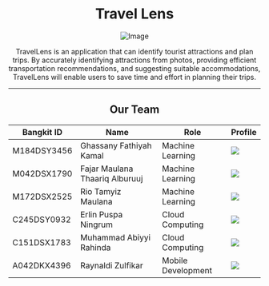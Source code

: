 <h1 align="center">Travel Lens</h1>

<p align="center">
  <img src="https://github.com/C23-PS155-Travelens/.github/assets/75149615/5acec07a-670a-4d28-b864-f1d843b4eaae" alt="Image">
</p>
<p align="center">TravelLens is an application that can identify tourist attractions and plan trips. By accurately identifying attractions from photos, providing efficient transportation recommendations, and suggesting suitable accommodations, TravelLens will enable users to save time and effort in planning their trips.</p>

***
<h2 align="center">Our Team</h2>

| Bangkit ID | Name | Role | Profile |
|---------|---------------|---------|---------|
| M184DSY3456 | Ghassany Fathiyah Kamal        | Machine Learning        | <a href="[https://www.linkedin.com/in/agung-reza-vergiawan-136b2a1b5/](https://www.linkedin.com/in/ghassany-fathiyah-kamal-b41422182)"><img src="https://img.shields.io/badge/linkedin-%230077B5.svg?style=for-the-badge&logo=linkedin&logoColor=white"></a>        |
| M042DSX1790 | Fajar Maulana Thaariq Alburuuj        | Machine Learning        | <a href="[https://www.linkedin.com/in/agung-reza-vergiawan-136b2a1b5/](https://www.linkedin.com/in/fajarmaulanathaariqa/)"><img src="https://img.shields.io/badge/linkedin-%230077B5.svg?style=for-the-badge&logo=linkedin&logoColor=white"></a>        |
| M172DSX2525 | Rio Tamyiz Maulana        | Machine Learning        | <a href="[https://www.linkedin.com/in/agung-reza-vergiawan-136b2a1b5/](https://www.linkedin.com/in/rio-tamyiz-maulana-84711a20b)"><img src="https://img.shields.io/badge/linkedin-%230077B5.svg?style=for-the-badge&logo=linkedin&logoColor=white"></a>        |
| C245DSY0932 | Erlin Puspa Ningrum        | Cloud Computing        | <a href="[https://www.linkedin.com/in/agung-reza-vergiawan-136b2a1b5/](https://www.linkedin.com/in/erlin-puspa-ningrum-b75619221)"><img src="https://img.shields.io/badge/linkedin-%230077B5.svg?style=for-the-badge&logo=linkedin&logoColor=white"></a>        |
| C151DSX1783 | Muhammad Abiyyi Rahinda        | Cloud Computing        | <a href="[https://www.linkedin.com/in/agung-reza-vergiawan-136b2a1b5/](https://www.linkedin.com/in/rahinda)"><img src="https://img.shields.io/badge/linkedin-%230077B5.svg?style=for-the-badge&logo=linkedin&logoColor=white"></a>        |
| A042DKX4396 | Raynaldi Zulfikar        | Mobile Development        | <a href="[https://www.linkedin.com/in/agung-reza-vergiawan-136b2a1b5/](https://www.linkedin.com/in/raynaldizf)"><img src="https://img.shields.io/badge/linkedin-%230077B5.svg?style=for-the-badge&logo=linkedin&logoColor=white"></a>        |
